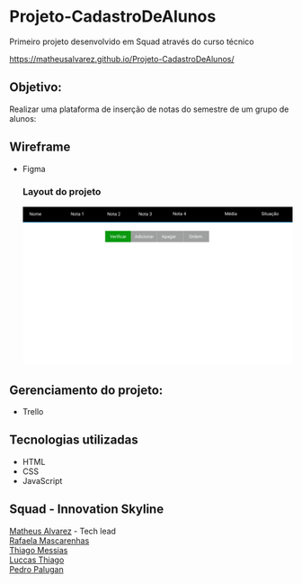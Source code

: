 # Projeto-CadastroDeAlunos

Primeiro projeto desenvolvido em Squad através do curso técnico<br>

https://matheusalvarez.github.io/Projeto-CadastroDeAlunos/

## Objetivo:
 Realizar uma plataforma de inserção de notas do semestre de um grupo de alunos:

## Wireframe
- Figma

   ### Layout do projeto
   ![WEB](https://github.com/MatheusAlvarez/Projeto-CadastroDeAlunos/blob/main/_assets/web.png)

<!--    ### botão adicionar aluno
   ![WEB](https://github.com/MatheusAlvarez/Projeto-CadastroDeAlunos/blob/main/_assets/btn-addAluno.png)

   ### botão adicionar nota
   ![WEB](https://github.com/MatheusAlvarez/Projeto-CadastroDeAlunos/blob/main/_assets/btn-addNota.png)

   ### botão remover aluno
   ![WEB](https://github.com/MatheusAlvarez/Projeto-CadastroDeAlunos/blob/main/_assets/btn-rmvAluno.png)

   ### botão remover nota
   ![WEB](https://github.com/MatheusAlvarez/Projeto-CadastroDeAlunos/blob/main/_assets/btn-rmvNota.png) -->


## Gerenciamento do projeto:
- Trello


## Tecnologias utilizadas
- HTML
- CSS
- JavaScript

## Squad - Innovation Skyline
  [Matheus Alvarez](https://github.com/MatheusAlvarez "GitHub do Matheus") - Tech lead <br>
  [Rafaela Mascarenhas](https://github.com/RafaelaMascarenhas "GitHub da Rafaela")<br>
  [Thiago Messias](https://github.com/Thmsantos "GitHub do Thiago")<br>
  [Luccas Thiago](https://github.com/LuccasThiago "GitHub do Luccas")<br>
  [Pedro Palugan](https://github.com/pedropalugan "GitHub do Pedro")

    
